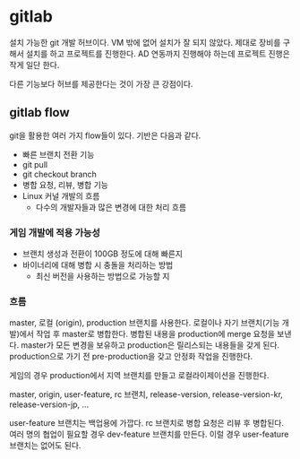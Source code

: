# gitlab

설치 가능한 git 개발 허브이다.  VM 밖에 없어 설치가 잘 되지 않았다. 제대로 장비를 구해서 설치를 하고 프로젝트를 진행한다. AD 연동까지 진행해야 하는데 프로젝트 진행은 작게 일단 한다. 

다른 기능보다 허브를 제공한다는 것이 가장 큰 강점이다. 



## gitlab flow 

git을 활용한 여러 가지 flow들이 있다. 기반은 다음과 같다. 

-  빠른 브랜치 전환 기능 
  - git pull
  - git checkout branch 
- 병합 요청, 리뷰, 병합 기능 
- Linux 커널 개발의 흐름 
  - 다수의 개발자들과 많은 변경에 대한 처리 흐름 

### 게임 개발에 적용 가능성 

- 브랜치 생성과 전환이 100GB 정도에 대해 빠른지 
- 바이너리에 대해 병합 시 충돌을 처리하는 방법 
  - 최신 버전을 사용하는 방법으로 가능할 지



### 흐름 

master, 로컬 (origin), production 브랜치를 사용한다. 로컬이나 자기 브랜치(기능 개발)에서 작업 후 master로 병합한다. 병합된 내용을 production에 merge 요청을 보낸다. master가 모든 변경을 보유하고 production은 릴리스되는 내용들을 갖게 된다. production으로 가기 전 pre-production을 갖고 안정화 작업을 진행한다. 

게임의 경우 production에서 지역 브랜치를 만들고 로컬라이제이션을 진행한다. 

master, origin, user-feature, rc 브랜치, release-version, release-version-kr, release-version-jp, ... 

user-feature 브랜치는 백업용에 가깝다. rc 브랜치로 병합 요청은 리뷰 후 병합된다. 여러 명의 협업이 필요할 경우 dev-feature 브랜치를 만든다. 이럴 경우 user-feature 브랜치는 없어도 된다. 















